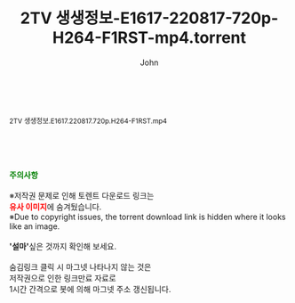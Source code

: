 ﻿---
layout: post
title:  "2TV 생생정보-E1617-220817-720p-H264-F1RST-mp4.torrent"
author: John
categories: [ 방송/음악 ]
tags: [  ]
image:  
description: "2TV 생생정보-E1617-220817-720p-H264-F1RST-mp4 torrent 정보 공유"
toc: true
toc_sticky: true
---

<br>
<div class="view-img">
<a class="view_image" href="http://torrentmobile62.com/bbs/view_image.php?fn=%2Fdata%2Ffile%2Fmusic%2F3735183265_fN3tHIzv_64d6a18b340d109b5c5cb8cc51e42b4dcee774bf.jpg" target="_blank"><img alt="" class="img-tag" content="http://torrentmobile62.com/data/file/music/3735183265_fN3tHIzv_64d6a18b340d109b5c5cb8cc51e42b4dcee774bf.jpg" itemprop="image" src="http://torrentmobile62.com/data/file/music/thumb-3735183265_fN3tHIzv_64d6a18b340d109b5c5cb8cc51e42b4dcee774bf_835x2212.jpg"/></a></div><div class="view-content" itemprop="description">
<p><span style="font-size:12px;">2TV 생생정보.E1617.220817.720p.H264-F1RST.mp4</span> </p> </div>
    
<br><br><br>
<p data-ke-size="size16"><b><span style="color: green;">주의사항</span></b><br /><br />※저작권 문제로 인해 토렌트 다운로드 링크는<br /><b><span style="color: red;">유사 이미지</span></b>에 숨겨뒀습니다.<br />※Due to copyright issues, the torrent download link is hidden where it looks like an image.<br /><br /><b>'설마'</b>싶은 것까지 확인해 보세요.<br /><br />숨김링크 클릭 시 마그넷 나타나지 않는 것은<br />저작권으로 인한 링크만료 자료로<br />1시간 간격으로 봇에 의해 마그넷 주소 갱신됩니다.</p>
